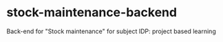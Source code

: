 # stock-maintenance-backend

Back-end for "Stock maintenance" for subject IDP: project based learning 
